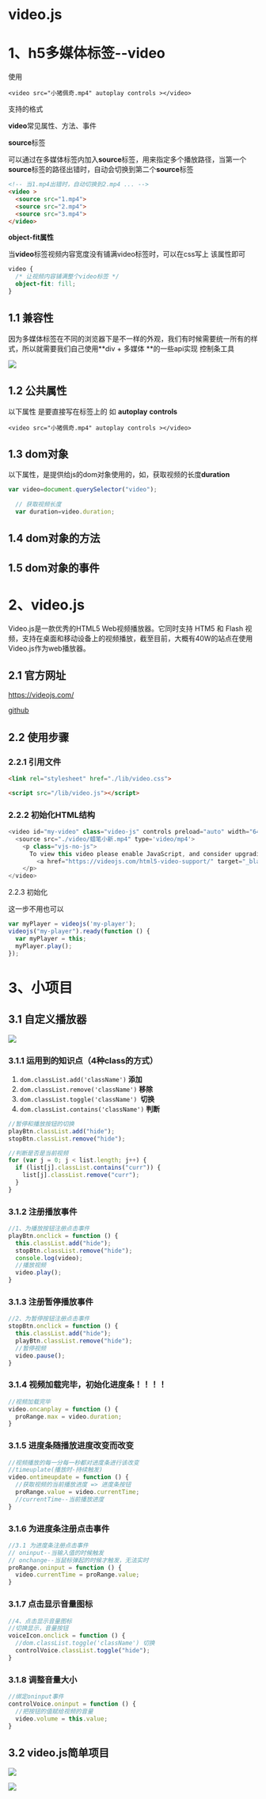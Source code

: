 # video.js

# 1、h5多媒体标签--video

使用

`<video src="小猪佩奇.mp4" autoplay controls ></video>`

支持的格式

**video**常见属性、方法、事件

**source**标签

可以通过在多媒体标签内加入**source**标签，用来指定多个播放路径，当第一个**source**标签的路径出错时，自动会切换到第二个**source**标签

```html
<!-- 当1.mp4出错时，自动切换到2.mp4 ... -->
<video >
  <source src="1.mp4">
  <source src="2.mp4">
  <source src="3.mp4">
</video>
```

**object-fit属性**

当**video**标签视频内容宽度没有铺满video标签时，可以在css写上 该属性即可

```css
video {
  /* 让视频内容铺满整个video标签 */
  object-fit: fill;
}
```

## 1.1  兼容性

因为多媒体标签在不同的浏览器下是不一样的外观，我们有时候需要统一所有的样式，所以就需要我们自己使用**div + 多媒体 **的一些api实现 控制条工具  

![](./mdImg/video1.png)

## 1.2  公共属性

以下属性 是要直接写在标签上的 如 **autoplay** **controls**

`<video src="小猪佩奇.mp4" autoplay controls ></video>`

## 1.3  dom对象

以下属性，是提供给js的dom对象使用的，如，获取视频的长度**duration**

```js
var video=document.querySelector("video");
  
  // 获取视频长度
  var duration=video.duration;
```

## 1.4  dom对象的方法

## 1.5  dom对象的事件



# 2、video.js

Video.js是一款优秀的HTML5 Web视频播放器。它同时支持 HTM5 和 Flash 视频，支持在桌面和移动设备上的视频播放，截至目前，大概有40W的站点在使用Video.js作为web播放器。



## 2.1  官方网址

https://videojs.com/

[github](https://github.com/videojs/video.js)

## 2.2  使用步骤

### 2.2.1  引用文件

```html
<link rel="stylesheet" href="./lib/video.css">

<script src="/lib/video.js"></script>
```

### 2.2.2  初始化HTML结构

```js
<video id="my-video" class="video-js" controls preload="auto" width="640" height="264" poster="./img/timg (3).jpg" data-setup="{}">
  <source src="./video/蜡笔小新.mp4" type='video/mp4'>
    <p class="vjs-no-js">
      To view this video please enable JavaScript, and consider upgrading to a web browser that
        <a href="https://videojs.com/html5-video-support/" target="_blank">supports HTML5 			video</a>
	</p>
</video>
```

2.2.3  初始化

这一步不用也可以

```js
var myPlayer = videojs('my-player');
videojs("my-player").ready(function () {
  var myPlayer = this;
  myPlayer.play();
});
```

# 3、小项目

## 3.1  自定义播放器

![](./mdImg/video2.png)

### 3.1.1  运用到的知识点（4种class的方式）

1. `dom.classList.add('className')` **添加**
2. `dom.classList.remove('className')` **移除**
3. `dom.classList.toggle('className') `**切换**
4. `dom.classList.contains('className')` **判断**

```js
//暂停和播放按钮的切换
playBtn.classList.add("hide");
stopBtn.classList.remove("hide");
```

```js
//判断是否是当前视频
for (var j = 0; j < list.length; j++) {
  if (list[j].classList.contains("curr")) {
    list[j].classList.remove("curr");
  }
}
```

### 3.1.2  注册播放事件

```js
//1、为播放按钮注册点击事件
playBtn.onclick = function () {
  this.classList.add("hide");
  stopBtn.classList.remove("hide");
  console.log(video);
  //播放视频
  video.play();
}
```

### 3.1.3  注册暂停播放事件

```js
//2、为暂停按钮注册点击事件
stopBtn.onclick = function () {
  this.classList.add("hide");
  playBtn.classList.remove("hide");
  //暂停视频
  video.pause();
}
```

### 3.1.4  视频加载完毕，初始化进度条！！！！

```js
//视频加载完毕
video.oncanplay = function () {
  proRange.max = video.duration;
}
```

### 3.1.5  进度条随播放进度改变而改变

```js
//视频播放的每一分每一秒都对进度条进行该改变
//timeuplate(播放时-持续触发)
video.ontimeupdate = function () {
  //获取视频的当前播放进度 => 进度条按钮
  proRange.value = video.currentTime;
  //currentTime--当前播放进度
}
```

### 3.1.6  为进度条注册点击事件

```js
//3.1 为进度条注册点击事件
// oninput--当输入值的时候触发
// onchange--当鼠标弹起的时候才触发，无法实时
proRange.oninput = function () {
  video.currentTime = proRange.value;
}
```

### 3.1.7  点击显示音量图标

```js
//4、点击显示音量图标
//切换显示，音量按钮
voiceIcon.onclick = function () {
  //dom.classList.toggle('className') 切换
  controlVoice.classList.toggle("hide");
}
```

### 3.1.8  调整音量大小

```js
//绑定oninput事件
controlVoice.oninput = function () {
  //把按钮的值赋给视频的音量
  video.volume = this.value;
}
```

## 3.2  video.js简单项目

![](./mdImg/video3.png)

![](./mdImg/video4.png)








